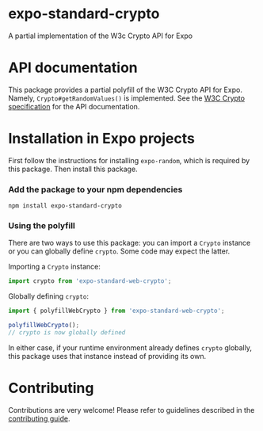 # expo-standard-crypto

A partial implementation of the W3c Crypto API for Expo

# API documentation

This package provides a partial polyfill of the W3C Crypto API for Expo. Namely, `Crypto#getRandomValues()` is implemented. See the [W3C Crypto specification](https://www.w3.org/TR/WebCryptoAPI/) for the API documentation.

# Installation in Expo projects

First follow the instructions for installing `expo-random`, which is required by this package. Then install this package.

### Add the package to your npm dependencies

```
npm install expo-standard-crypto
```

### Using the polyfill

There are two ways to use this package: you can import a `Crypto` instance or you can globally define `crypto`. Some code may expect the latter.

Importing a `Crypto` instance:

```js
import crypto from 'expo-standard-web-crypto';
```

Globally defining `crypto`:

```js
import { polyfillWebCrypto } from 'expo-standard-web-crypto';

polyfillWebCrypto();
// crypto is now globally defined
```

In either case, if your runtime environment already defines `crypto` globally, this package uses that instance instead of providing its own.

# Contributing

Contributions are very welcome! Please refer to guidelines described in the [contributing guide]( https://github.com/expo/expo#contributing).
